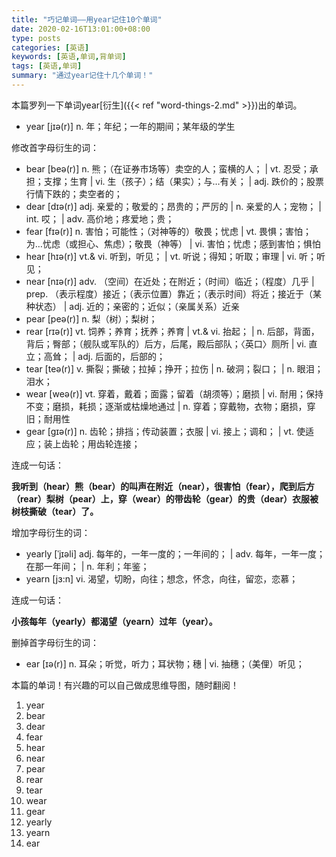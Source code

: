 ```yaml
---
title: "巧记单词——用year记住10个单词"
date: 2020-02-16T13:01:00+08:00
type: posts
categories: [英语]
keywords: [英语,单词,背单词]
tags: [英语,单词]
summary: "通过year记住十几个单词！"
---
```

本篇罗列一下单词year[衍生]({{< ref "word-things-2.md" >}})出的单词。

* year [jɪə(r)] n. 年；年纪；一年的期间；某年级的学生

修改首字母衍生的词：

* bear [beə(r)] n. 熊；（在证券市场等）卖空的人；蛮横的人； | vt. 忍受；承担；支撑；生育 | vi. 生（孩子）；结（果实）；与…有关； | adj. 跌价的；股票行情下跌的；卖空者的；
* dear [dɪə(r)] adj. 亲爱的；敬爱的；昂贵的；严厉的 | n. 亲爱的人；宠物； | int. 哎； | adv. 高价地；疼爱地；贵；
* fear [fɪə(r)] n. 害怕；可能性；（对神等的）敬畏；忧虑 | vt. 畏惧；害怕；为…忧虑（或担心、焦虑）；敬畏（神等） | vi. 害怕；忧虑；感到害怕；惧怕
* hear [hɪə(r)] vt.& vi. 听到，听见； | vt. 听说；得知；听取；审理 | vi. 听；听见；
* near [nɪə(r)] adv. （空间）在近处；在附近；（时间）临近；（程度）几乎 | prep. （表示程度）接近；（表示位置）靠近；（表示时间）将近；接近于（某种状态） | adj. 近的；亲密的；近似；（亲属关系）近亲
* pear [peə(r)] n. 梨（树）；梨树；
* rear [rɪə(r)] vt. 饲养；养育；抚养；养育 | vt.& vi. 抬起； | n. 后部，背面，背后；臀部；（舰队或军队的）后方，后尾，殿后部队；〈英口〉厕所 | vi. 直立；高耸； | adj. 后面的，后部的；
* tear [teə(r)] v. 撕裂；撕破；拉掉；挣开；拉伤 | n. 破洞；裂口； | n. 眼泪；泪水；
* wear [weə(r)] vt. 穿着，戴着；面露；留着（胡须等）；磨损 | vi. 耐用；保持不变；磨损，耗损；逐渐或枯燥地通过 | n. 穿着；穿戴物，衣物；磨损，穿旧；耐用性
* gear [gɪə(r)] n. 齿轮；排挡；传动装置；衣服  | vi. 接上；调和； | vt. 使适应；装上齿轮；用齿轮连接；

连成一句话：

**我听到（hear）熊（bear）的叫声在附近（near），很害怕（fear），爬到后方（rear）梨树（pear）上，穿（wear）的带齿轮（gear）的贵（dear）衣服被树枝撕破（tear）了。**

增加字母衍生的词：

* yearly [ˈjɪəli] adj. 每年的，一年一度的；一年间的； | adv. 每年，一年一度；在那一年间； | n. 年利；年鉴；
* yearn [jɜ:n] vi. 渴望，切盼，向往；想念，怀念，向往，留恋，恋慕；

连成一句话：

**小孩每年（yearly）都渴望（yearn）过年（year）。**

删掉首字母衍生的词：

* ear [ɪə(r)] n. 耳朵；听觉，听力；耳状物；穗 | vi. 抽穗；（美俚）听见；

本篇的单词！有兴趣的可以自己做成思维导图，随时翻阅！
1. year
1. bear
1. dear
1. fear
1. hear
1. near
1. pear
1. rear
1. tear
1. wear
1. gear
1. yearly
1. yearn
1. ear